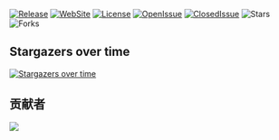 [![Release](https://img.shields.io/github/v/release/shizhishikongzhijie/CloudWeGoStore)](https://github.com/shizhishikongzhijie/CloudWeGoStore/releases)
[![WebSite](https://img.shields.io/website?up_message=shizhishi&url=http%3A%2F%2Fwww.shizhishi.cn%2F)](http://www.shizhishi.cn/)
[![License](https://img.shields.io/github/license/shizhishikongzhijie/CloudWeGoStore)](https://github.com/shizhishikongzhijie/CloudWeGoStore/blob/main/LICENSE)
[![OpenIssue](https://img.shields.io/github/issues/shizhishikongzhijie/CloudWeGoStore)](https://github.com/shizhishikongzhijie/CloudWeGoStore/issues)
[![ClosedIssue](https://img.shields.io/github/issues-closed/shizhishikongzhijie/CloudWeGoStore)](https://github.com/shizhishikongzhijie/CloudWeGoStore/issues?q=is%3Aissue+is%3Aclosed)
![Stars](https://img.shields.io/github/stars/shizhishikongzhijie/CloudWeGoStore)
![Forks](https://img.shields.io/github/forks/shizhishikongzhijie/CloudWeGoStore)


## Stargazers over time
[![Stargazers over time](https://starchart.cc/shizhishikongzhijie/CloudWeGoStore.svg?background=%23FFFFFF&axis=%23333333&line=%236b63ff)](https://starchart.cc/shizhishikongzhijie/CloudWeGoStore)

## 贡献者
<a href="https://github.com/shizhishikongzhijie/CloudWeGoStore/graphs/contributors"> <img src="https://contrib.rocks/image?repo=shizhishikongzhijie/CloudWeGoStore" /> </a>